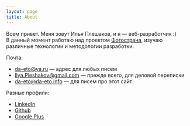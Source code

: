 ```yaml
---
layout: page
title: About
---
```


<p class="message">
  Всем привет. Меня зовут Илья Плешаков, и я — веб-разработчик :)<br />
  В данный момент работаю над проектом <a href="http://fotostrana.ru" target="_blank">Фотострана</a>,
  изучаю различные технологии и методологии разработки.
</p>

Почта:

* [da-eto@ya.ru](mailto:da-eto@ya.ru) — адрес для любых писем
* [Ilya.Pleshakov@gmail.com](mailto:Ilya.Pleshakov@gmail.com) — прежде всего, для деловой переписки
* [da-eto@da-eto.info](da-eto@da-eto.info) — для писем про этот сайт

Разные профили:

<ul class="fa-ul">
  <li><a target="_blank" href="https://www.linkedin.com/pub/ilya-pleshakov/38/515/942"><i class="fa-li fa fa-linkedin-square"></i> LinkedIn</a></li>
  <li><a target="_blank" href="https://github.com/da-eto-ya"><i class="fa-li fa fa-github"></i> Github</a></li>
  <li><a target="_blank" href="https://plus.google.com/+IlyaPleshakov"><i class="fa-li fa fa-google-plus"></i> Google Plus</a></li>
</ul>

